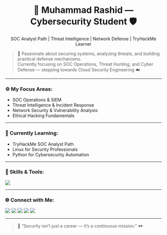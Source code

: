 <h1 align="center">🚀 Muhammad Rashid — Cybersecurity Student 🛡️</h1>
<p align="center">
  SOC Analyst Path | Threat Intelligence | Network Defense | TryHackMe Learner
</p>

> 🧠 Passionate about securing systems, analyzing threats, and building practical defense mechanisms.  
> Currently focusing on SOC Operations, Threat Hunting, and Cyber Defense — stepping towards Cloud Security Engineering ☁️  

---

### ⚙️ My Focus Areas:
- SOC Operations & SIEM
- Threat Intelligence & Incident Response
- Network Security & Vulnerability Analysis
- Ethical Hacking Fundamentals

---

### 🧠 Currently Learning:
- TryHackMe SOC Analyst Path  
- Linux for Security Professionals  
- Python for Cybersecurity Automation  

---

### 🧰 Skills & Tools:
<p align="left">
<img src="https://skillicons.dev/icons?i=linux,python,c,cpp,bash,wireshark,vscode,github,git,azure" />
</p>

---

### 🌐 Connect with Me:
<p align="left">
<a href="mailto:rashidlehri699@gmail.com"><img src="https://img.shields.io/badge/Email-D14836?style=for-the-badge&logo=gmail&logoColor=white"/></a>
<a href="https://www.linkedin.com/in/muhammad-rashid"><img src="https://img.shields.io/badge/LinkedIn-0077B5?style=for-the-badge&logo=linkedin&logoColor=white"/></a>
<a href="https://tryhackme.com/p/yourusername"><img src="https://img.shields.io/badge/TryHackMe-212C42?style=for-the-badge&logo=tryhackme&logoColor=white"/></a>
<a href="https://instagram.com/mohammad_rashid"><img src="https://img.shields.io/badge/Instagram-E4405F?style=for-the-badge&logo=instagram&logoColor=white"/></a>
<a href="https://facebook.com/mohammad.rashid"><img src="https://img.shields.io/badge/Facebook-1877F2?style=for-the-badge&logo=facebook&logoColor=white"/></a>
</p>

---

> 💬 “Security isn’t just a career — it’s a continuous mission.” 🕶️ 
